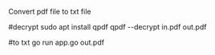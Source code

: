 Convert pdf file to txt file

#decrypt
sudo apt install qpdf
qpdf --decrypt in.pdf out.pdf

#to txt
go run app.go out.pdf